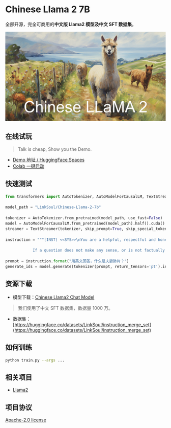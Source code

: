 # Chinese Llama 2 7B

全部开源，完全可商用的**中文版 Llama2 模型及中文 SFT 数据集**。

![Chinese LLaMA2 7B](.github/preview.jpg)

## 在线试玩

> Talk is cheap, Show you the Demo.

- [Demo 地址 / HuggingFace Spaces](#)
- [Colab 一键启动](#)

## 快速测试
```python
from transformers import AutoTokenizer, AutoModelForCausalLM, TextStreamer

model_path = "LinkSoul/Chinese-Llama-2-7b"

tokenizer = AutoTokenizer.from_pretrained(model_path, use_fast=False)
model = AutoModelForCausalLM.from_pretrained(model_path).half().cuda()
streamer = TextStreamer(tokenizer, skip_prompt=True, skip_special_tokens=True)

instruction = """[INST] <<SYS>>\nYou are a helpful, respectful and honest assistant. Always answer as helpfully as possible, while being safe.  Your answers should not include any harmful, unethical, racist, sexist, toxic, dangerous, or illegal content. Please ensure that your responses are socially unbiased and positive in nature.

            If a question does not make any sense, or is not factually coherent, explain why instead of answering something not correct. If you don't know the answer to a question, please don't share false information.\n<</SYS>>\n\n{} [/INST]"""

prompt = instruction.format("用英文回答，什么是夫妻肺片？")
generate_ids = model.generate(tokenizer(prompt, return_tensors='pt').input_ids.cuda(), max_new_tokens=4096, streamer=streamer)
```

## 资源下载

- 模型下载：[Chinese Llama2 Chat Model](https://huggingface.co/LinkSoul/Chinese-Llama-2-7b)

> 我们使用了中文 SFT 数据集，数据量 1000 万。

- 数据集：[https://huggingface.co/datasets/LinkSoul/instruction_merge_set](https://huggingface.co/datasets/LinkSoul/instruction_merge_set)

## 如何训练

```bash
python train.py --args ...
```

## 相关项目

- [Llama2](#)

## 项目协议

[Apache-2.0 license](https://github.com/LinkSoul-AI/Chinese-Llama-2-7b/blob/main/LICENSE)
